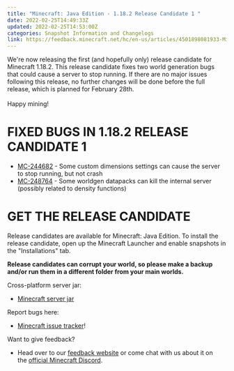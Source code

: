 ```yaml
---
title: "Minecraft: Java Edition - 1.18.2 Release Candidate 1 "
date: 2022-02-25T14:49:33Z
updated: 2022-02-25T14:53:00Z
categories: Snapshot Information and Changelogs
link: https://feedback.minecraft.net/hc/en-us/articles/4501898081933-Minecraft-Java-Edition-1-18-2-Release-Candidate-1-
---
```


We're now releasing the first (and hopefully only) release candidate for Minecraft 1.18.2. This release candidate fixes two world generation bugs that could cause a server to stop running. If there are no major issues following this release, no further changes will be done before the full release, which is planned for February 28th.\
​\
Happy mining!

# FIXED BUGS IN 1.18.2 RELEASE CANDIDATE 1

-   [MC-244682](https://bugs.mojang.com/browse/MC-244682) - Some custom dimensions settings can cause the server to stop running, but not crash
-   [MC-248764](https://bugs.mojang.com/browse/MC-248764) - Some worldgen datapacks can kill the internal server (possibly related to density functions)

# GET THE RELEASE CANDIDATE

Release candidates are available for Minecraft: Java Edition. To install the release candidate, open up the Minecraft Launcher and enable snapshots in the \"Installations\" tab.

**Release candidates can corrupt your world, so please make a backup and/or run them in a different folder from your main worlds.**

Cross-platform server jar:

-   [Minecraft server jar](https://launcher.mojang.com/v1/objects/2f52c69c90d63c024548ae5c5438ff3156ece6c2/server.jar)

Report bugs here:

-   [Minecraft issue tracker](https://aka.ms/snapshotbugs?ref=blog)!

Want to give feedback?

-   Head over to our [feedback website](https://aka.ms/snapshotfeedback) or come chat with us about it on the [official Minecraft Discord](https://discordapp.com/invite/minecraft).
